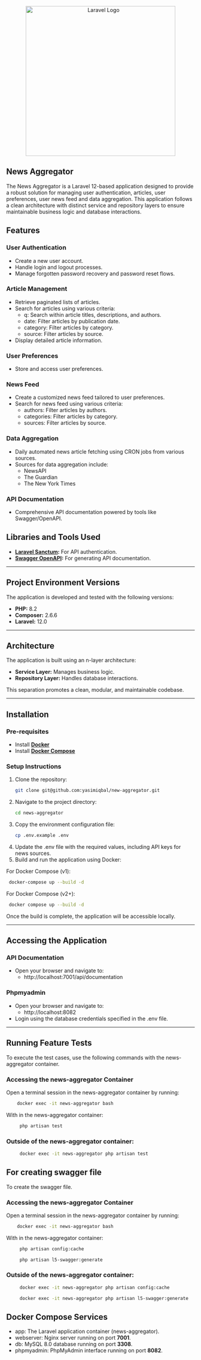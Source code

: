 <p align="center"><a href="https://laravel.com" target="_blank"><img src="https://raw.githubusercontent.com/laravel/art/master/logo-lockup/5%20SVG/2%20CMYK/1%20Full%20Color/laravel-logolockup-cmyk-red.svg" width="400" alt="Laravel Logo"></a></p>

## News Aggregator

The News Aggregator is a Laravel 12-based application designed to provide a robust solution for managing user authentication, articles, user preferences, user news feed and data aggregation. This application follows a clean architecture with distinct service and repository layers to ensure maintainable business logic and database interactions.

## Features

### User Authentication

- Create a new user account.
- Handle login and logout processes.
- Manage forgotten password recovery and password reset flows.

### Article Management

- Retrieve paginated lists of articles.
- Search for articles using various criteria:
  - q: Search within article titles, descriptions, and authors.
  - date: Filter articles by publication date.
  - category: Filter articles by category.
  - source: Filter articles by source.
- Display detailed article information.

### User Preferences

- Store and access user preferences.

### News Feed

- Create a customized news feed tailored to user preferences.
- Search for news feed using various criteria:
  - authors: Filter articles by authors.
  - categories: Filter articles by category.
  - sources: Filter articles by source.

### Data Aggregation

- Daily automated news article fetching using CRON jobs from various sources.
- Sources for data aggregation include:
  - NewsAPI
  - The Guardian
  - The New York Times

### API Documentation

- Comprehensive API documentation powered by tools like Swagger/OpenAPI.

## Libraries and Tools Used

- **[Laravel Sanctum](https://github.com/laravel/sanctum):** For API authentication.
- **[Swagger OpenAPI](https://github.com/DarkaOnLine/L5-Swagger):** For generating API documentation.

---

## Project Environment Versions

The application is developed and tested with the following versions:

- **PHP:** 8.2
- **Composer:** 2.6.6
- **Laravel:** 12.0

---

## Architecture

The application is built using an n-layer architecture:

- **Service Layer:** Manages business logic.
- **Repository Layer:** Handles database interactions.

This separation promotes a clean, modular, and maintainable codebase.

---

## Installation

### Pre-requisites

- Install **[Docker](https://docs.docker.com/get-started/get-docker/)**
- Install **[Docker Compose](https://docs.docker.com/compose/install)**

### Setup Instructions

1. Clone the repository:
   ```bash
   git clone git@github.com:yasimiqbal/new-aggregator.git
   ```
2. Navigate to the project directory:
   ```bash
   cd news-aggregator
   ```
3. Copy the environment configuration file:
   ```bash
   cp .env.example .env
   ```
4. Update the .env file with the required values, including API keys for news sources.
5. Build and run the application using Docker:

For Docker Compose (v1):

```bash
 docker-compose up --build -d
```

For Docker Compose (v2+):

```bash
 docker compose up --build -d
```

Once the build is complete, the application will be accessible locally.

---

## Accessing the Application

### API Documentation

- Open your browser and navigate to:
  - http://localhost:7001/api/documentation

### Phpmyadmin

- Open your browser and navigate to:
  - http://localhost:8082
- Login using the database credentials specified in the .env file.

---

## Running Feature Tests

To execute the test cases, use the following commands with the news-aggregator container.

### Accessing the news-aggregator Container

Open a terminal session in the news-aggregator container by running:

```bash
    docker exec -it news-aggregator bash
```

With in the news-aggregator container:

```bash
     php artisan test
```

### Outside of the news-aggregator container:

```bash
     docker exec -it news-aggregator php artisan test
```

## For creating swagger file

To create the swagger file.

### Accessing the news-aggregator Container

Open a terminal session in the news-aggregator container by running:

```bash
    docker exec -it news-aggregator bash
```

With in the news-aggregator container:

```bash
     php artisan config:cache
```

```bash
     php artisan l5-swagger:generate
```

### Outside of the news-aggregator container:

```bash
     docker exec -it news-aggregator php artisan config:cache
```

```bash
     docker exec -it news-aggregator php artisan l5-swagger:generate
```

## Docker Compose Services

- app: The Laravel application container (news-aggregator).
- webserver: Nginx server running on port **7001**.
- db: MySQL 8.0 database running on port **3308**.
- phpmyadmin: PhpMyAdmin interface running on port **8082**.
